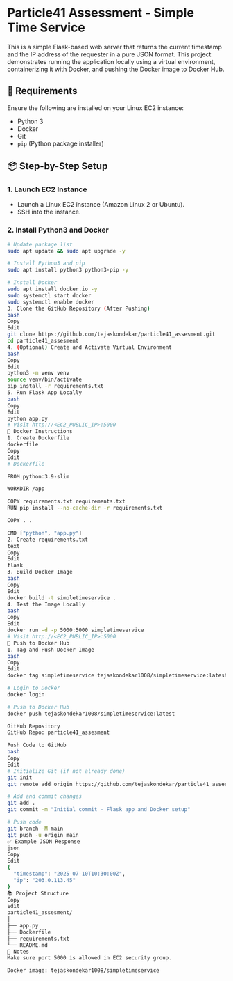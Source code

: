 # Particle41 Assessment - Simple Time Service

This is a simple Flask-based web server that returns the current timestamp and the IP address of the requester in a pure JSON format. This project demonstrates running the application locally using a virtual environment, containerizing it with Docker, and pushing the Docker image to Docker Hub.

## 🔧 Requirements

Ensure the following are installed on your Linux EC2 instance:

- Python 3
- Docker
- Git
- `pip` (Python package installer)

## 📦 Step-by-Step Setup

### 1. Launch EC2 Instance
- Launch a Linux EC2 instance (Amazon Linux 2 or Ubuntu).
- SSH into the instance.

### 2. Install Python3 and Docker

```bash
# Update package list
sudo apt update && sudo apt upgrade -y

# Install Python3 and pip
sudo apt install python3 python3-pip -y

# Install Docker
sudo apt install docker.io -y
sudo systemctl start docker
sudo systemctl enable docker
3. Clone the GitHub Repository (After Pushing)
bash
Copy
Edit
git clone https://github.com/tejaskondekar/particle41_assesment.git
cd particle41_assesment
4. (Optional) Create and Activate Virtual Environment
bash
Copy
Edit
python3 -m venv venv
source venv/bin/activate
pip install -r requirements.txt
5. Run Flask App Locally
bash
Copy
Edit
python app.py
# Visit http://<EC2_PUBLIC_IP>:5000
🐳 Docker Instructions
1. Create Dockerfile
dockerfile
Copy
Edit
# Dockerfile

FROM python:3.9-slim

WORKDIR /app

COPY requirements.txt requirements.txt
RUN pip install --no-cache-dir -r requirements.txt

COPY . .

CMD ["python", "app.py"]
2. Create requirements.txt
text
Copy
Edit
flask
3. Build Docker Image
bash
Copy
Edit
docker build -t simpletimeservice .
4. Test the Image Locally
bash
Copy
Edit
docker run -d -p 5000:5000 simpletimeservice
# Visit http://<EC2_PUBLIC_IP>:5000
🚀 Push to Docker Hub
1. Tag and Push Docker Image
bash
Copy
Edit
docker tag simpletimeservice tejaskondekar1008/simpletimeservice:latest

# Login to Docker
docker login

# Push to Docker Hub
docker push tejaskondekar1008/simpletimeservice:latest

GitHub Repository
GitHub Repo: particle41_assesment

Push Code to GitHub
bash
Copy
Edit
# Initialize Git (if not already done)
git init
git remote add origin https://github.com/tejaskondekar/particle41_assesment.git

# Add and commit changes
git add .
git commit -m "Initial commit - Flask app and Docker setup"

# Push code
git branch -M main
git push -u origin main
✅ Example JSON Response
json
Copy
Edit
{
  "timestamp": "2025-07-10T10:30:00Z",
  "ip": "203.0.113.45"
}
📚 Project Structure
Copy
Edit
particle41_assesment/
│
├── app.py
├── Dockerfile
├── requirements.txt
└── README.md
📌 Notes
Make sure port 5000 is allowed in EC2 security group.

Docker image: tejaskondekar1008/simpletimeservice
